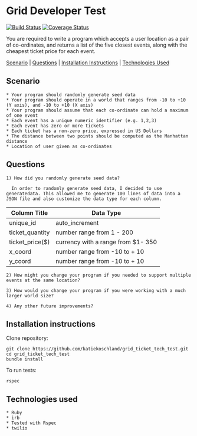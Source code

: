 # Grid Developer Test
[![Build Status](https://travis-ci.org/katiekoschland/grid_ticket_tech_test.svg?branch=master)](https://travis-ci.org/katiekoschland/grid_ticket_tech_test) [![Coverage Status](https://coveralls.io/repos/github/katiekoschland/grid_ticket_tech_test/badge.svg?branch=master)](https://coveralls.io/github/katiekoschland/grid_ticket_tech_test?branch=master)

You are required to write a program which accepts a user location as a pair of co-ordinates, and returns a list of the five closest events, along with the cheapest ticket price for each event.

[Scenario](#scenario) | [Questions](#questions) | [Installation Instructions](#installation-instructions) | [Technologies Used](#technologies-used)

## Scenario

````
* Your program should randomly generate seed data
* Your program should operate in a world that ranges from -10 to +10 (Y axis), and -10 to +10 (X axis)
* Your program should assume that each co-ordinate can hold a maximum of one event
* Each event has a unique numeric identifier (e.g. 1,2,3)
* Each event has zero or more tickets
* Each ticket has a non-zero price, expressed in US Dollars
* The distance between two points should be computed as the Manhattan distance
* Location of user given as co-ordinates
````

## Questions

````
1) How did you randomly generate seed data?

  In order to randomly generate seed data, I decided to use generatedata. This allowed me to generate 100 lines of data into a JSON file and also customize the data type for each column.

````
| Column Title      | Data Type     |
| ----------------- | ------------- |
| unique_id | auto_increment |
| ticket_quantity | number range from 1 - 200 |
| ticket_price($) |currency with a range from $1- 350 |
|  x_coord | number range from -10 to + 10 |
|  y_coord | number range from -10 to + 10

````
2) How might you change your program if you needed to support multiple events at the same location?

3) How would you change your program if you were working with a much larger world size?

4) Any other future improvements?
````

## Installation instructions

Clone repository:

````
git clone https://github.com/katiekoschland/grid_ticket_tech_test.git
cd grid_ticket_tech_test
bundle install
````

To run tests:

````
rspec
````

## Technologies used

````
* Ruby
* irb
* Tested with Rspec
* twilio
````
